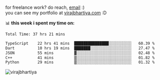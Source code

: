 for freelance work? do reach, [email](mailto:vlbhartiya@gmail.com) :)<br/>
you can see my portfolio at [virajbhartiya.com](https://virajbhartiya.com) :D

📊 **this week i spent my time on:**

<!--START_SECTION:waka-->

```txt
Total Time: 37 hrs 21 mins

TypeScript    22 hrs 41 mins  ███████████████░░░░░░░░░░   60.39 %
Dart          10 hrs 19 mins  ███████░░░░░░░░░░░░░░░░░░   27.47 %
JSON          55 mins         ▓░░░░░░░░░░░░░░░░░░░░░░░░   02.48 %
C++           41 mins         ▒░░░░░░░░░░░░░░░░░░░░░░░░   01.82 %
Python        29 mins         ▒░░░░░░░░░░░░░░░░░░░░░░░░   01.32 %
```

<!--END_SECTION:waka-->

<p align="left"> <img src="https://komarev.com/ghpvc/?username=virajbhartiya&color=blue" alt="virajbhartiya" /> </p>
